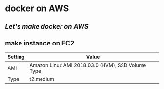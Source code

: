 # docker on AWS

*Let's make docker on AWS*
---
## make instance on EC2

|         Setting          |  Value                |
|------------------- | -------------------|
| AMI  | Amazon Linux AMI 2018.03.0 (HVM), SSD Volume Type |
| Type                | t2.medium                 |
